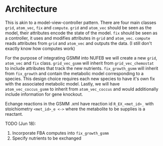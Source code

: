 # Architecture 

This is akin to a model-view-controller pattern. There are four main classes `grid`, `atom_vec`, `fix` and `compute`. `grid` and `atom_vec` should be seen as the model, their attributes encode the state of the model. `fix` should be seen as a controller, it uses and modifies attributes in `grid` and `atom_vec`. `compute` reads attributes from `grid` and `atom_vec` and outputs the data. (I still don't exactly know how computes work)  

For the purpose of integrating GSMM into NUFEB we will create a new `grid`, `atom_vec` and `fix` class. `grid_vec_gsmm` will inherit from `grid_vec_chemostat` to include attributes that track the new nutrients. `fix_growth_gsmm` will inherit from `fix_growth` and contain the metabolic model corresponding to a species. This design choice requires each new species to have it's own fix with the associated metabolic model. Lastly, we will have `atom_vec_coccus_gsmm` to inherit from `atom_vec_coccus` and would additionally include information for gene knockout. 

Echange reactions in the GSMM .xml have reaction id `R_EX_<met_id>_` with stoichiometry `<met_id>_e <->` where the metabolite to be supplies is a reactant.  

TODO (Jun 18):
1. Incorporate FBA computes into `fix_growth_gsmm`
2. Specify nutrients to be exchanged
